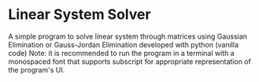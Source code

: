 # Linear System Solver
A simple program to solve linear system through matrices using Gaussian Elimination or Gauss-Jordan Elimination developed with python (vanilla code)
Note: it is recommended to run the program in a terminal with a monospaced font that supports subscript for appropriate representation of the program's UI.

